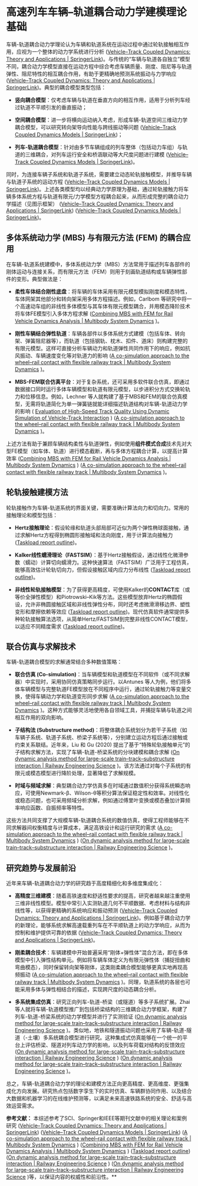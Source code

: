 

# 高速列车车辆–轨道耦合动力学建模理论基础

车辆-轨道耦合动力学理论认为车辆和轨道系统在运动过程中通过轮轨接触相互作用，应视为一个整体的动力学系统进行分析 ([Vehicle–Track Coupled Dynamics: Theory and Applications | SpringerLink](https://link.springer.com/content/pdf/10.1007/978-981-32-9283-3.pdf#:~:text=This%20book%20systematically%20presents%20the,haul%20railways.%20It%20has))。与传统的“车辆与轨道各自独立”模型不同，耦合动力学模型直接在运动方程中综合考虑车辆质量、刚度、阻尼等与轨道弹性、阻尼特性的相互耦合作用，有助于更精确地预测系统振动与力学响应 ([Vehicle–Track Coupled Dynamics: Theory and Applications | SpringerLink](https://link.springer.com/content/pdf/10.1007/978-981-32-9283-3.pdf#:~:text=This%20book%20systematically%20presents%20the,haul%20railways.%20It%20has))。典型的耦合模型类型包括：

- **竖向耦合模型**：仅考虑车辆与轨道在垂直方向的相互作用，适用于分析列车经过轨道不平顺引发的垂直振动；
    
- **空间耦合模型**：进一步将横向运动纳入考虑，形成车辆-轨道空间三维动力学耦合模型，可以研究转向架导向性能与跨线振动等问题 ([Vehicle–Track Coupled Dynamics Models | SpringerLink](https://link.springer.com/chapter/10.1007/978-981-32-9283-3_2#:~:text=Theoretical%20model%20is%20the%20base,Equations%20of))；
    
- **列车-轨道耦合模型**：针对由多节车辆组成的列车整体（包括动力车组）与轨道的三维耦合，对列车运行安全和桥涵联动等大尺度问题进行建模 ([Vehicle–Track Coupled Dynamics Models | SpringerLink](https://link.springer.com/chapter/10.1007/978-981-32-9283-3_2#:~:text=Theoretical%20model%20is%20the%20base,Equations%20of))。
    

同时，为连接车辆子系统和轨道子系统，需要建立动态轮轨接触模型，并推导车辆与轨道子系统的运动方程 ([Vehicle–Track Coupled Dynamics Models | SpringerLink](https://link.springer.com/chapter/10.1007/978-981-32-9283-3_2#:~:text=Theoretical%20model%20is%20the%20base,Equations%20of))。上述各类模型均以经典动力学原理为基础，通过轮轨接触力将车辆多体系统方程与轨道有限元/力学模型方程耦合起来，从而形成完整的耦合动力学描述（见图示框架） ([Vehicle–Track Coupled Dynamics: Theory and Applications | SpringerLink](https://link.springer.com/content/pdf/10.1007/978-981-32-9283-3.pdf#:~:text=This%20book%20systematically%20presents%20the,haul%20railways.%20It%20has)) ([Vehicle–Track Coupled Dynamics Models | SpringerLink](https://link.springer.com/chapter/10.1007/978-981-32-9283-3_2#:~:text=Theoretical%20model%20is%20the%20base,Equations%20of))。

## 多体系统动力学 (MBS) 与有限元方法 (FEM) 的耦合应用

在车辆-轨道系统建模中，多体系统动力学（MBS）方法常用于描述列车各部件的刚体运动与连接关系，而有限元方法（FEM）则用于刻画轨道结构或车辆弹性部件的变形。典型做法是：

- **柔性车体结合刚性底盘**：将车辆的车体采用有限元模型模拟刚度和模态特性，车体网架其他部分和转向架采用多体方程描述。例如，Carlbom 等研究中将一个高速动车组的非线性多体模型与其车体有限元模型耦合，并用模态降阶技术将车体FE模型引入多体方程求解 ([Combining MBS with FEM for Rail Vehicle Dynamics Analysis | Multibody System Dynamics](https://link.springer.com/article/10.1023/A:1012072405882#:~:text=In%20this%20paper%20a%20non,Simulation%20results%20are%20compared) )。
    
- **刚性车辆结合弹性轨道**：车辆各部件以多体系统方式建模（包括车体、转向架、弹簧阻尼器等），而轨道（包括钢轨、枕木、扣件、道床）则构建完整的有限元模型。这样可直接分析车辆动力和轨道弹性共同作用下的响应，例如抗风振动、车辆速度变化等对轨道力的影响 ([A co-simulation approach to the wheel–rail contact with flexible railway track | Multibody System Dynamics](https://link.springer.com/10.1007/s11044-018-09646-0#:~:text=work%20the%20assumption%20of%20rigidity,the%20coupled%20dynamics%20of%20the) )。
    
- **MBS-FEM联合仿真平台**：对于复杂系统，还可采用多软件联合仿真，即通过数据接口同时运行多体车辆模型和轨道有限元模型，以步进积分方式交换轮轨力和位移信息。例如，Lechner 等人就构建了基于MBS和FEM的联合仿真模型，无需将轨道简化为单一弹簧链就能详细描述轨道结构对车辆-轨道动力学的影响 ( [Evaluation of High-Speed Track Quality Using Dynamic Simulation of Vehicle-Track Interaction](https://www.scirp.org/journal/paperinformation?paperid=62579#:~:text=measurements%20taken%20along%20with%20track,track%20structure%20as%20interconnected%20single) ) ([A co-simulation approach to the wheel–rail contact with flexible railway track | Multibody System Dynamics](https://link.springer.com/10.1007/s11044-018-09646-0#:~:text=work%20the%20assumption%20of%20rigidity,the%20coupled%20dynamics%20of%20the) )。
    

上述方法有助于兼顾车辆结构柔性与轨道弹性，例如使用**组件模式合成**技术先对大型FE模型（如车体、轨道）进行模态截断，再与多体方程耦合计算，以提高计算效率 ([Combining MBS with FEM for Rail Vehicle Dynamics Analysis | Multibody System Dynamics](https://link.springer.com/article/10.1023/A:1012072405882#:~:text=In%20this%20paper%20a%20non,Simulation%20results%20are%20compared) ) ([A co-simulation approach to the wheel–rail contact with flexible railway track | Multibody System Dynamics](https://link.springer.com/10.1007/s11044-018-09646-0#:~:text=work%20the%20assumption%20of%20rigidity,the%20coupled%20dynamics%20of%20the) )。

## 轮轨接触建模方法

轮轨接触作为车辆-轨道系统的界面关键，需要准确计算法向力和切向力。常用的接触理论和模型包括：

- **Hertz接触理论**：假设轮缘和轨道头部局部可近似为两个弹性椭球面接触，通过求解Hertz方程得到椭圆形接触域和法向刚度，用于计算法向接触力 ([Taskload report outline](https://railroads.dot.gov/sites/fra.dot.gov/files/2024-05/Friction_Modeling.pdf#:~:text=dynamic%20simulation,library%20by%20Kalker%20and%20Vollebregt))。
    
- **Kalker线性蠕滑理论（FASTSIM）**：基于Hertz接触假设，通过线性化微滑参数（蠕动）计算切向蠕滑力。这种快速算法（FASTSIM）广泛用于工程仿真，能够高效估计轮轨切向力，但假设接触区域内应力分布线性 ([Taskload report outline](https://railroads.dot.gov/sites/fra.dot.gov/files/2024-05/Friction_Modeling.pdf#:~:text=dynamic%20simulation,library%20by%20Kalker%20and%20Vollebregt))。
    
- **非线性轮轨接触模型**：为了获得更高精度，可使用Kalker的**CONTACT**库（或等价全弹性模型）和Piotrowski–Kik等方法。这些模型放弃Hertz的椭圆假设，允许非椭圆接触区域和非线性弹性分布，同时还考虑微滑滑移边界、塑性变形和摩擦依赖等效应 ([Taskload report outline](https://railroads.dot.gov/sites/fra.dot.gov/files/2024-05/Friction_Modeling.pdf#:~:text=dynamic%20simulation,library%20by%20Kalker%20and%20Vollebregt))。现代仿真软件通常提供多种轮轨接触算法选项，从简单Hertz/FASTSIM到完整非线性CONTACT模型，以适应不同精度需求 ([Taskload report outline](https://railroads.dot.gov/sites/fra.dot.gov/files/2024-05/Friction_Modeling.pdf#:~:text=dynamic%20simulation,library%20by%20Kalker%20and%20Vollebregt))。
    

## 联合仿真与求解技术

车辆-轨道耦合模型的求解通常结合多种数值策略：

- **联合仿真 (Co-simulation)**：当车辆模型和轨道模型在不同软件（或不同求解器）中实现时，采用协同仿真策略同步运行。以Antunes 等人为例，他们将多体车辆模型与完整轨道FE模型放在不同程序中运行，通过轮轨接触力等变量交换，使得车辆动力学和轨道变形同步求解 ([A co-simulation approach to the wheel–rail contact with flexible railway track | Multibody System Dynamics](https://link.springer.com/10.1007/s11044-018-09646-0#:~:text=work%20the%20assumption%20of%20rigidity,the%20coupled%20dynamics%20of%20the) )。这种方式能够灵活地使用各自领域工具，并捕捉车辆与轨道之间相互作用的双向影响。
    
- **子结构法 (Substructure method)**：将整体耦合系统划分为若干子系统（如车辆子系统、轨道子系统、桥梁子系统等），分别建立运动方程后通过接触或约束关系联结。近年来，Liu 和 Gu (2020) 提出了基于“特殊轮轨接触单元”的子结构求解方法，实现了车辆-轨道-桥梁系统的分块建模和耦合求解 ([On dynamic analysis method for large-scale train–track–substructure interaction | Railway Engineering Science](https://link.springer.com/article/10.1007/s40534-021-00265-8#:~:text=built%20bridge%20and%20train%20together,In) )。该方法通过对每个子系统的有限元或模态模型进行降阶处理，显著降低了求解规模。
    
- **时域与频域求解**：典型耦合动力学仿真多在时域通过数值积分获得系统瞬态响应，可使用Newmark-β、Wilson-θ等积分算法保证稳定性和效率。对线性化或稳态问题，也可采用频域分析求解，例如通过傅里叶变换或模态叠加计算频率响应函数、自振频率等特性。
    

这些方法共同支撑了大规模车辆-轨道耦合系统的数值仿真，使得工程师能够在不同求解器间权衡精度与计算成本，满足高铁设计和运行研究的需求 ([A co-simulation approach to the wheel–rail contact with flexible railway track | Multibody System Dynamics](https://link.springer.com/10.1007/s11044-018-09646-0#:~:text=work%20the%20assumption%20of%20rigidity,the%20coupled%20dynamics%20of%20the) ) ([On dynamic analysis method for large-scale train–track–substructure interaction | Railway Engineering Science](https://link.springer.com/article/10.1007/s40534-021-00265-8#:~:text=built%20bridge%20and%20train%20together,In) )。

## 研究趋势与发展前沿

近年来车辆-轨道耦合动力学的研究趋于高度精细化和多维度集成化：

- **高精度三维建模**：随着高铁速度和舒适性要求的提高，研究者越来越注重使用三维非线性模型。模型中常引入实测轨道几何不平顺数据、考虑材料与结构非线性等，以获得更精确的系统响应和振动预测 ([Vehicle–Track Coupled Dynamics: Theory and Applications | SpringerLink](https://link.springer.com/content/pdf/10.1007/978-981-32-9283-3.pdf#:~:text=This%20book%20systematically%20presents%20the,haul%20railways.%20It%20has))。例如基于耦合动力学的新理论，能够系统求解高速载重列车在不平顺轨道上的动力学响应，从而为控制和维护提供可靠的依据 ([Vehicle–Track Coupled Dynamics: Theory and Applications | SpringerLink](https://link.springer.com/content/pdf/10.1007/978-981-32-9283-3.pdf#:~:text=This%20book%20systematically%20presents%20the,haul%20railways.%20It%20has))。
    
- **刚柔耦合技术**：车辆建模中开始普遍采用“刚体+弹性体”混合方法，即在多体模型中引入弹性结构单元。例如将车辆车体定义为有限元弹性体（捕捉扭曲和弯曲模态），同时保留转向架等刚体，这类刚柔耦合模型能够更真实地再现高频振动 ([A co-simulation approach to the wheel–rail contact with flexible railway track | Multibody System Dynamics](https://link.springer.com/10.1007/s11044-018-09646-0#:~:text=work%20the%20assumption%20of%20rigidity,the%20coupled%20dynamics%20of%20the) )。同理，轨道系统的各层也可能采用多体与弹性相结合的描述，实现跨尺度的动态耦合分析。
    
- **多系统集成仿真**：研究正向列车-轨道-桥梁（或隧道）等多子系统扩展。Zhai 等人就将车辆-轨道模型推广到包括桥梁结构的三维耦合动力学框架，构建了列车-轨道-桥梁系统的动力学模型并进行了实测验证 ([On dynamic analysis method for large-scale train–track–substructure interaction | Railway Engineering Science](https://link.springer.com/article/10.1007/s40534-021-00265-8#:~:text=substructures%20as%20an%20integrated%20system,framework%20to%20conduct%20the%20train%E2%80%93track%E2%80%93bridge) )。类似地，地铁和隧道振动问题也采用了车辆-轨道-隧道（-土壤）多系统耦合模型进行研究。这种集成式仿真能够在一个统一的平台上评估桥梁、隧道对列车动力学的影响，以及列车荷载对结构的反馈效应 ([On dynamic analysis method for large-scale train–track–substructure interaction | Railway Engineering Science](https://link.springer.com/article/10.1007/s40534-021-00265-8#:~:text=substructures%20as%20an%20integrated%20system,framework%20to%20conduct%20the%20train%E2%80%93track%E2%80%93bridge) ) ([On dynamic analysis method for large-scale train–track–substructure interaction | Railway Engineering Science](https://link.springer.com/article/10.1007/s40534-021-00265-8#:~:text=built%20bridge%20and%20train%20together,In) )。
    

总之，车辆-轨道耦合动力学的理论和建模方法正向更高精度、更高维度、更强集成化方向发展。研究热点包括数字孪生下的实时仿真、车辆群协同作用、以及结合大数据和机器学习的在线维护预测等，以满足未来高速铁路系统的安全、舒适与高效运营需求。

**参考文献：** 本综述参考了SCI、Springer和IEEE等期刊文献中的相关理论和案例研究 ([Vehicle–Track Coupled Dynamics: Theory and Applications | SpringerLink](https://link.springer.com/content/pdf/10.1007/978-981-32-9283-3.pdf#:~:text=This%20book%20systematically%20presents%20the,haul%20railways.%20It%20has)) ([Vehicle–Track Coupled Dynamics Models | SpringerLink](https://link.springer.com/chapter/10.1007/978-981-32-9283-3_2#:~:text=Theoretical%20model%20is%20the%20base,Equations%20of)) ([A co-simulation approach to the wheel–rail contact with flexible railway track | Multibody System Dynamics](https://link.springer.com/10.1007/s11044-018-09646-0#:~:text=work%20the%20assumption%20of%20rigidity,the%20coupled%20dynamics%20of%20the) ) ([Combining MBS with FEM for Rail Vehicle Dynamics Analysis | Multibody System Dynamics](https://link.springer.com/article/10.1023/A:1012072405882#:~:text=In%20this%20paper%20a%20non,Simulation%20results%20are%20compared) ) ([Taskload report outline](https://railroads.dot.gov/sites/fra.dot.gov/files/2024-05/Friction_Modeling.pdf#:~:text=dynamic%20simulation,library%20by%20Kalker%20and%20Vollebregt)) ([On dynamic analysis method for large-scale train–track–substructure interaction | Railway Engineering Science](https://link.springer.com/article/10.1007/s40534-021-00265-8#:~:text=substructures%20as%20an%20integrated%20system,framework%20to%20conduct%20the%20train%E2%80%93track%E2%80%93bridge) ) ([On dynamic analysis method for large-scale train–track–substructure interaction | Railway Engineering Science](https://link.springer.com/article/10.1007/s40534-021-00265-8#:~:text=built%20bridge%20and%20train%20together,In) )等，以保证内容的权威性和前沿性。**
